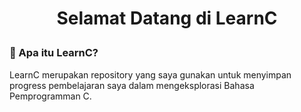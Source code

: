 # <p align="center"><b>Selamat Datang di LearnC</b></p>


### 🤔 Apa itu LearnC?

LearnC merupakan repository yang saya gunakan untuk menyimpan progress pembelajaran saya dalam mengeksplorasi Bahasa Pemprogramman C.

